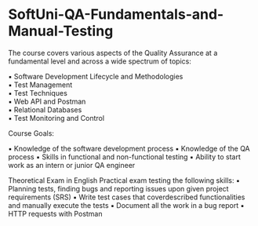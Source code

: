 # SoftUni-QA-Fundamentals-and-Manual-Testing 

The course covers various aspects of the Quality  Assurance at a fundamental level and across a wide  spectrum of topics:

▪ Software Development Lifecycle and Methodologies  
▪ Test Management  
▪ Test Techniques  
▪ Web API and Postman  
▪ Relational Databases  
▪ Test Monitoring and Control

Course Goals: 

▪ Knowledge of the software development process
▪ Knowledge of the QA process 
▪ Skills in functional and non-functional testing
▪ Ability to start work as an intern or junior QA engineer

 



 Theoretical Exam in English
 Practical exam testing the following skills: 
 ▪ Planning tests, finding bugs and reporting issues upon given project requirements (SRS)
 ▪ Write test cases that coverdescribed functionalities and manually execute the tests
 ▪ Document all the work in a bug report
 ▪ HTTP requests with Postman


 
